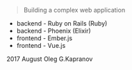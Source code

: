 > Building a complex web application

* backend  - Ruby on Rails (Ruby)
* backend  - Phoenix (Elixir)
* frontend - Ember.js
* frontend - Vue.js

2017 August Oleg G.Kapranov
